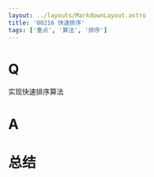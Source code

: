 ```yaml
---
layout: ../layouts/MarkdownLayout.astro
title: '00216 快速排序'
tags: ['重点', '算法', '排序']
---
```


# Q

实现快速排序算法

# A



# 总结



<script>
  function func(arr) {
    if (arr.length <= 1) return arr
    const anchor = arr[0]
    const left = [], right = []
    for (let i = 1; i < arr.length; i++) {
      const x = arr[i]
      if (x < anchor) {
        left.push(x)
      } else {
        right.push(x)
      }
    }
    return [...func(left), anchor, ...func(right)]
  }
  console.log(func([3, 6, 8, 10, 1, 2, 1]))
</script>
